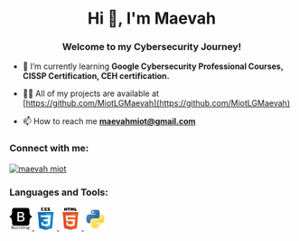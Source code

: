 <h1 align="center">Hi 👋, I'm Maevah</h1>
<h3 align="center">Welcome to my Cybersecurity Journey!</h3>

- 🌱 I’m currently learning **Google Cybersecurity Professional Courses, CISSP Certification, CEH certification.**

- 👨‍💻 All of my projects are available at [https://github.com/MiotLGMaevah](https://github.com/MiotLGMaevah)

- 📫 How to reach me **maevahmiot@gmail.com**

<h3 align="left">Connect with me:</h3>
<p align="left">
<a href="https://linkedin.com/in/maevah miot" target="blank"><img align="center" src="https://raw.githubusercontent.com/rahuldkjain/github-profile-readme-generator/master/src/images/icons/Social/linked-in-alt.svg" alt="maevah miot" height="30" width="40" /></a>
</p>

<h3 align="left">Languages and Tools:</h3>
<p align="left"> <a href="https://getbootstrap.com" target="_blank" rel="noreferrer"> <img src="https://raw.githubusercontent.com/devicons/devicon/master/icons/bootstrap/bootstrap-plain-wordmark.svg" alt="bootstrap" width="40" height="40"/> </a> <a href="https://www.w3schools.com/css/" target="_blank" rel="noreferrer"> <img src="https://raw.githubusercontent.com/devicons/devicon/master/icons/css3/css3-original-wordmark.svg" alt="css3" width="40" height="40"/> </a> <a href="https://www.w3.org/html/" target="_blank" rel="noreferrer"> <img src="https://raw.githubusercontent.com/devicons/devicon/master/icons/html5/html5-original-wordmark.svg" alt="html5" width="40" height="40"/> </a> <a href="https://www.python.org" target="_blank" rel="noreferrer"> <img src="https://raw.githubusercontent.com/devicons/devicon/master/icons/python/python-original.svg" alt="python" width="40" height="40"/> </a> </p>

